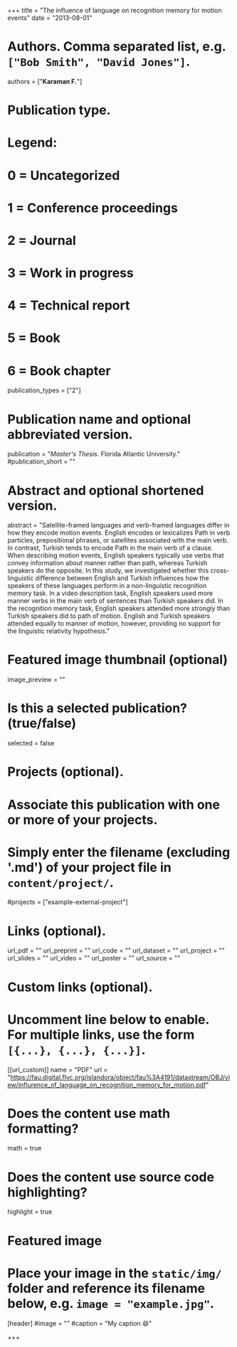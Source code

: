 +++
title = "The influence of language on recognition memory for motion events"
date = "2013-08-01"

# Authors. Comma separated list, e.g. `["Bob Smith", "David Jones"]`.

authors = ["**Karaman F.**"]

# Publication type.
# Legend:
# 0 = Uncategorized
# 1 = Conference proceedings
# 2 = Journal
# 3 = Work in progress
# 4 = Technical report
# 5 = Book
# 6 = Book chapter
publication_types = ["2"]

# Publication name and optional abbreviated version.
publication = "*Master's Thesis.* Florida Atlantic University."
#publication_short = ""

# Abstract and optional shortened version.
abstract = "Satellite-framed languages and verb-framed languages differ in how they encode motion events. English encodes or lexicalizes Path in verb particles, prepositional phrases, or satellites associated with the main verb. In contrast, Turkish tends to encode Path in the main verb of a clause. When describing motion events, English speakers typically use verbs that convey information about manner rather than path, whereas Turkish speakers do the opposite. In this study, we investigated whether this cross- linguistic difference between English and Turkish influences how the speakers of these languages perform in a non-linguistic recognition memory task. In a video description task, English speakers used more manner verbs in the main verb of sentences than Turkish speakers did. In the recognition memory task, English speakers attended more strongly than Turkish speakers did to path of motion. English and Turkish speakers attended equally to manner of motion, however, providing no support for the linguistic relativity hypothesis."

# Featured image thumbnail (optional)
image_preview = ""

# Is this a selected publication? (true/false)
selected = false

# Projects (optional).
#   Associate this publication with one or more of your projects.
#   Simply enter the filename (excluding '.md') of your project file in `content/project/`.
#projects = ["example-external-project"]

# Links (optional).
url_pdf = ""
url_preprint = ""
url_code = ""
url_dataset = ""
url_project = ""
url_slides = ""
url_video = ""
url_poster = ""
url_source = ""

# Custom links (optional).
#   Uncomment line below to enable. For multiple links, use the form `[{...}, {...}, {...}]`.
[[url_custom]]
name = "PDF"
url = "https://fau.digital.flvc.org/islandora/object/fau%3A4191/datastream/OBJ/view/influrence_of_language_on_recognition_memory_for_motion.pdf"

# Does the content use math formatting?
math = true

# Does the content use source code highlighting?
highlight = true
  
# Featured image
# Place your image in the `static/img/` folder and reference its filename below, e.g. `image = "example.jpg"`.
[header]
#image = ""
#caption = "My caption :smile:"

+++



